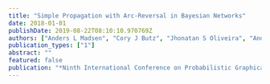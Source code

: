 ```yaml
---
title: "Simple Propagation with Arc-Reversal in Bayesian Networks"
date: 2018-01-01
publishDate: 2019-08-22T08:10:10.970769Z
authors: ["Anders L Madsen", "Cory J Butz", "Jhonatan S Oliveira", "André E dos Santos"]
publication_types: ["1"]
abstract: ""
featured: false
publication: "*Ninth International Conference on Probabilistic Graphical Models (PGM)*"
---
```


